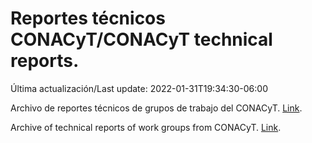 # Reportes técnicos CONACyT/CONACyT technical reports.

Última actualización/Last update: 2022-01-31T19:34:30-06:00

Archivo de reportes técnicos de grupos de trabajo del CONACyT. [Link](https://salud.conacyt.mx/coronavirus/investigacion/productos/).

Archive of technical reports of work groups from CONACyT. [Link](https://salud.conacyt.mx/coronavirus/investigacion/productos/).
